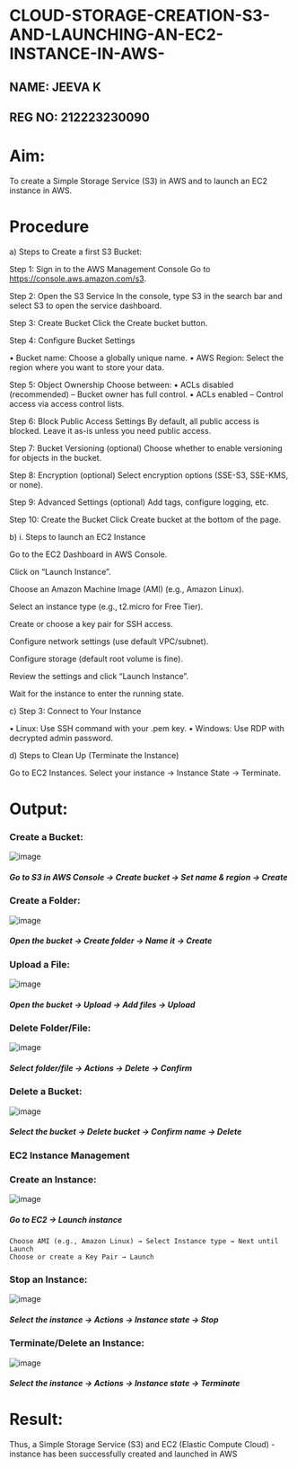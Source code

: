 # CLOUD-STORAGE-CREATION-S3-AND-LAUNCHING-AN-EC2-INSTANCE-IN-AWS-

## NAME: JEEVA K
## REG NO: 212223230090

# Aim:
To create a Simple Storage Service (S3) in AWS and to launch an EC2 instance in AWS.

# Procedure
a) Steps to Create a first S3 Bucket:

Step 1: Sign in to the AWS Management Console Go to https://console.aws.amazon.com/s3. 

Step 2: Open the S3 Service In the console, type S3 in the search bar and select S3 to open the service dashboard. 

Step 3: Create Bucket Click the Create bucket button. 

Step 4: Configure Bucket Settings

• Bucket name: Choose a globally unique name. • AWS Region: Select the region where you want to store your data.

Step 5: Object Ownership Choose between: ▪ ACLs disabled (recommended) – Bucket owner has full control. ▪ ACLs enabled – Control access via access control lists.

Step 6: Block Public Access Settings By default, all public access is blocked. Leave it as-is unless you need public access. 

Step 7: Bucket Versioning (optional) Choose whether to enable versioning for objects in the bucket.

Step 8: Encryption (optional) Select encryption options (SSE-S3, SSE-KMS, or none). 

Step 9: Advanced Settings (optional) Add tags, configure logging, etc. 

Step 10: Create the Bucket Click Create bucket at the bottom of the page.

b) i. Steps to launch an EC2 Instance

Go to the EC2 Dashboard in AWS Console.

Click on “Launch Instance”.

Choose an Amazon Machine Image (AMI) (e.g., Amazon Linux).

Select an instance type (e.g., t2.micro for Free Tier).

Create or choose a key pair for SSH access.

Configure network settings (use default VPC/subnet).

Configure storage (default root volume is fine).

Review the settings and click “Launch Instance”.

Wait for the instance to enter the running state.

c) Step 3: Connect to Your Instance

• Linux: Use SSH command with your .pem key. • Windows: Use RDP with decrypted admin password.

d) Steps to Clean Up (Terminate the Instance)

Go to EC2 Instances.
Select your instance → Instance State → Terminate.

# Output:

### Create a Bucket:

 ![image](https://github.com/user-attachments/assets/627c7fd7-5396-4098-817f-7d1e671b7e6c)


#####    Go to S3 in AWS Console → Create bucket → Set name & region → Create


### Create a Folder:

 ![image](https://github.com/user-attachments/assets/809ab610-2b11-4640-89f9-14e47f770078)

#####    Open the bucket → Create folder → Name it → Create


### Upload a File:

 ![image](https://github.com/user-attachments/assets/954b4cc4-c2c0-4518-8681-03c53b7c2a09)

#####    Open the bucket → Upload → Add files → Upload


### Delete Folder/File:

 ![image](https://github.com/user-attachments/assets/60b43ce5-bc0f-4161-bf6f-7929fdc7d794)

#####    Select folder/file → Actions → Delete → Confirm


### Delete a Bucket:
 ![image](https://github.com/user-attachments/assets/301e5b9e-104a-4938-9d40-1ffb3774dae6)

#####    Select the bucket → Delete bucket → Confirm name → Delete






### EC2 Instance Management
### Create an Instance:

 ![image](https://github.com/user-attachments/assets/5472abb9-ff7d-4b86-94c2-09a74c24d3e5)


#####    Go to EC2 → Launch instance
   	Choose AMI (e.g., Amazon Linux) → Select Instance type → Next until Launch
   	Choose or create a Key Pair → Launch

### Stop an Instance:
 
![image](https://github.com/user-attachments/assets/eac84fcf-efae-4861-8e52-96c9490ce116)

#####    Select the instance → Actions → Instance state → Stop


### Terminate/Delete an Instance:
 
![image](https://github.com/user-attachments/assets/97f69960-b415-4d8b-b57d-6f1cb2fe731f)

#####    Select the instance → Actions → Instance state → Terminate


# Result:
Thus, a Simple Storage Service (S3) and EC2 (Elastic Compute Cloud) - instance has been successfully created and launched in AWS
